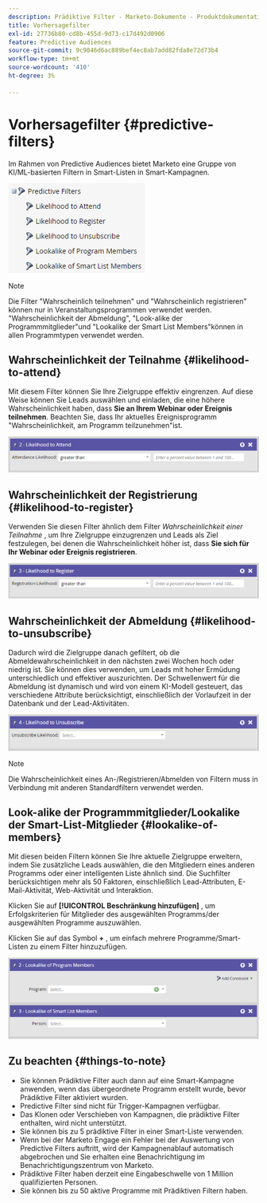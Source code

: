 ```yaml
---
description: Prädiktive Filter - Marketo-Dokumente - Produktdokumentation
title: Vorhersagefilter
exl-id: 27736b80-cd8b-455d-9d73-c17d492d0906
feature: Predictive Audiences
source-git-commit: 9c9046d6ac889bef4ec8ab7add82fda8e72d73b4
workflow-type: tm+mt
source-wordcount: '410'
ht-degree: 3%

---
```


# Vorhersagefilter {#predictive-filters}

Im Rahmen von Predictive Audiences bietet Marketo eine Gruppe von KI/ML-basierten Filtern in Smart-Listen in Smart-Kampagnen.

![Bild 1](assets/predictive-filters-1.png)

>[!NOTE]
>
>Die Filter &quot;Wahrscheinlich teilnehmen&quot; und &quot;Wahrscheinlich registrieren&quot; können nur in Veranstaltungsprogrammen verwendet werden. &quot;Wahrscheinlichkeit der Abmeldung&quot;, &quot;Look-alike der Programmmitglieder&quot;und &quot;Lookalike der Smart List Members&quot;können in allen Programmtypen verwendet werden.

## Wahrscheinlichkeit der Teilnahme {#likelihood-to-attend}

Mit diesem Filter können Sie Ihre Zielgruppe effektiv eingrenzen. Auf diese Weise können Sie Leads auswählen und einladen, die eine höhere Wahrscheinlichkeit haben, dass **Sie an Ihrem Webinar oder Ereignis teilnehmen**. Beachten Sie, dass Ihr aktuelles Ereignisprogramm &quot;Wahrscheinlichkeit, am Programm teilzunehmen&quot;ist.

![Bild 2](assets/predictive-filters-2.png)

## Wahrscheinlichkeit der Registrierung {#likelihood-to-register}

Verwenden Sie diesen Filter ähnlich dem Filter _Wahrscheinlichkeit einer Teilnahme_ , um Ihre Zielgruppe einzugrenzen und Leads als Ziel festzulegen, bei denen die Wahrscheinlichkeit höher ist, dass **Sie sich für Ihr Webinar oder Ereignis registrieren**.

![Bild 3](assets/predictive-filters-3.png)

## Wahrscheinlichkeit der Abmeldung {#likelihood-to-unsubscribe}

Dadurch wird die Zielgruppe danach gefiltert, ob die Abmeldewahrscheinlichkeit in den nächsten zwei Wochen hoch oder niedrig ist. Sie können dies verwenden, um Leads mit hoher Ermüdung unterschiedlich und effektiver auszurichten. Der Schwellenwert für die Abmeldung ist dynamisch und wird von einem KI-Modell gesteuert, das verschiedene Attribute berücksichtigt, einschließlich der Vorlaufzeit in der Datenbank und der Lead-Aktivitäten.

![Bild Vier](assets/predictive-filters-4.png)

>[!NOTE]
>
>Die Wahrscheinlichkeit eines An-/Registrieren/Abmelden von Filtern muss in Verbindung mit anderen Standardfiltern verwendet werden.

## Look-alike der Programmmitglieder/Lookalike der Smart-List-Mitglieder {#lookalike-of-members}

Mit diesen beiden Filtern können Sie Ihre aktuelle Zielgruppe erweitern, indem Sie zusätzliche Leads auswählen, die den Mitgliedern eines anderen Programms oder einer intelligenten Liste ähnlich sind. Die Suchfilter berücksichtigen mehr als 50 Faktoren, einschließlich Lead-Attributen, E-Mail-Aktivität, Web-Aktivität und Interaktion.

Klicken Sie auf **[!UICONTROL Beschränkung hinzufügen]** , um Erfolgskriterien für Mitglieder des ausgewählten Programms/der ausgewählten Programme auszuwählen.

Klicken Sie auf das Symbol **+** , um einfach mehrere Programme/Smart-Listen zu einem Filter hinzuzufügen.

![Bild fünf](assets/predictive-filters-5.png)

## Zu beachten {#things-to-note}

* Sie können Prädiktive Filter auch dann auf eine Smart-Kampagne anwenden, wenn das übergeordnete Programm erstellt wurde, bevor Prädiktive Filter aktiviert wurden.
* Predictive Filter sind nicht für Trigger-Kampagnen verfügbar.
* Das Klonen oder Verschieben von Kampagnen, die prädiktive Filter enthalten, wird nicht unterstützt.
* Sie können bis zu 5 prädiktive Filter in einer Smart-Liste verwenden.
* Wenn bei der Marketo Engage ein Fehler bei der Auswertung von Predictive Filters auftritt, wird der Kampagnenablauf automatisch abgebrochen und Sie erhalten eine Benachrichtigung im Benachrichtigungszentrum von Marketo.
* Prädiktive Filter haben derzeit eine Eingabeschwelle von 1 Million qualifizierten Personen.
* Sie können bis zu 50 aktive Programme mit Prädiktiven Filtern haben.

